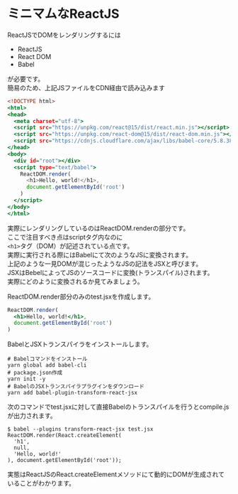 # ミニマムなReactJS

ReactJSでDOMをレンダリングするには  

* ReactJS  
* React DOM  
* Babel

が必要です。  
簡易のため、上記JSファイルをCDN経由で読み込みます  

```index.html
<!DOCTYPE html>
<html>
<head>
  <meta charset="utf-8">
  <script src="https://unpkg.com/react@15/dist/react.min.js"></script>
  <script src="https://unpkg.com/react-dom@15/dist/react-dom.min.js"></script>
  <script src="https://cdnjs.cloudflare.com/ajax/libs/babel-core/5.8.38/browser.min.js"></script>
</head>
<body>
  <div id="root"></div>
  <script type="text/babel">
    ReactDOM.render(
      <h1>Hello, world!</h1>,
      document.getElementById('root')
    )
  </script>
</body>
</html>
```

実際にレンダリングしているのはReactDOM.renderの部分です。  
ここで注目すべき点はscriptタグ内なのに  
`<h1>`タグ（DOM）が記述されている点です。  
実際に実行される際にはBabelにて次のようなJSに変換されます。  
上記のような一見DOMが混じったようなJSの記法をJSXと呼びます。  
JSXはBebelによってJSのソースコードに変換(トランスパイル)されます。  
実際にどのように変換されるか見てみましょう。  
  
ReactDOM.render部分のみのtest.jsxを作成します。  

```test.jsx
ReactDOM.render(
  <h1>Hello, world!</h1>,
  document.getElementById('root')
)
```

BabelとJSXトランスパイラをインストールします。  

```
# Babelコマンドをインストール
yarn global add babel-cli
# package.json作成
yarn init -y
# BabelのJSXトランスパイラプラグインをダウンロード
yarn add babel-plugin-transform-react-jsx
```

次のコマンドでtest.jsxに対して直接Babelのトランスパイルを行うとcompile.jsが出力されます。

```
$ babel --plugins transform-react-jsx test.jsx
ReactDOM.render(React.createElement(
  'h1',
  null,
  'Hello, world!'
), document.getElementById('root'));
```

実態はReactJSのReact.createElementメソッドにて動的にDOMが生成されていることがわかります。